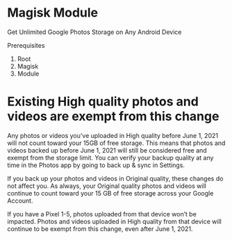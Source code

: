 # **Magisk Module**

Get Unlimited Google Photos Storage on Any Android Device

Prerequisites
1. Root
2. Magisk
3. Module

# Existing High quality photos and videos are exempt from this change

Any photos or videos you’ve uploaded in High quality before June 1, 2021 will not count toward your 15GB of free storage. This means that photos and videos backed up before June 1, 2021 will still be considered free and exempt from the storage limit. You can verify your backup quality at any time in the Photos app by going to back up & sync in Settings.

If you back up your photos and videos in Original quality, these changes do not affect you. As always, your Original quality photos and videos will continue to count toward your 15 GB of free storage across your Google Account. 

If you have a Pixel 1-5, photos uploaded from that device won’t be impacted. Photos and videos uploaded in High quality from that device will continue to be exempt from this change, even after June 1, 2021. 

